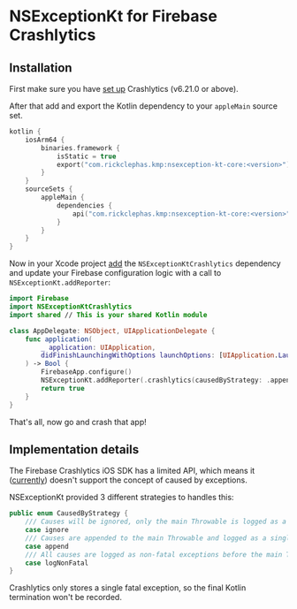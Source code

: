 # NSExceptionKt for Firebase Crashlytics

## Installation

First make sure you have [set up](https://firebase.google.com/docs/crashlytics/get-started?platform=ios) Crashlytics (v6.21.0 or above).  

After that add and export the Kotlin dependency to your `appleMain` source set.

```kotlin
kotlin {
    iosArm64 {
        binaries.framework {
            isStatic = true
            export("com.rickclephas.kmp:nsexception-kt-core:<version>")
        }
    }
    sourceSets {
        appleMain {
            dependencies {
                api("com.rickclephas.kmp:nsexception-kt-core:<version>")
            }
        }
    }
}
```

Now in your Xcode project [add](https://developer.apple.com/documentation/xcode/adding-package-dependencies-to-your-app)
the `NSExceptionKtCrashlytics` dependency and update your Firebase configuration logic with a call to `NSExceptionKt.addReporter`:

```swift
import Firebase
import NSExceptionKtCrashlytics
import shared // This is your shared Kotlin module

class AppDelegate: NSObject, UIApplicationDelegate {
    func application(
        _ application: UIApplication,
        didFinishLaunchingWithOptions launchOptions: [UIApplication.LaunchOptionsKey : Any]? = nil
    ) -> Bool {
        FirebaseApp.configure()
        NSExceptionKt.addReporter(.crashlytics(causedByStrategy: .append))
        return true
    }
}
```

That's all, now go and crash that app!

## Implementation details

The Firebase Crashlytics iOS SDK has a limited API, which means it ([currently](https://github.com/firebase/firebase-ios-sdk/issues/10030))
doesn't support the concept of caused by exceptions.

NSExceptionKt provided 3 different strategies to handles this:
```swift
public enum CausedByStrategy {
    /// Causes will be ignored, only the main Throwable is logged as a fatal exception.
    case ignore
    /// Causes are appended to the main Throwable and logged as a single fatal exception.
    case append
    /// All causes are logged as non-fatal exceptions before the main Throwable is logged as a fatal exception.
    case logNonFatal
}
```

Crashlytics only stores a single fatal exception, so the final Kotlin termination won't be recorded.
